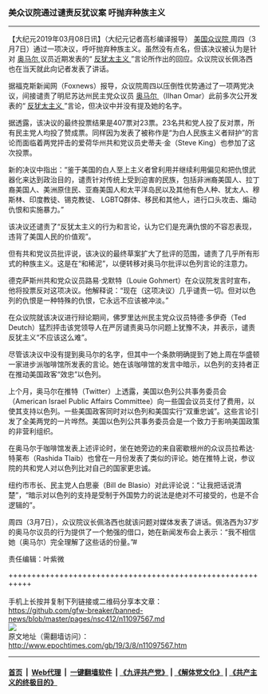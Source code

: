 ### 美众议院通过谴责反犹议案 吁抛弃种族主义
------------------------

<p>
 【大纪元2019年03月08日讯】（大纪元记者高杉编译报导）
 <a href="http://www.epochtimes.com/gb/tag/%E7%BE%8E%E5%9B%BD%E4%BC%97%E8%AE%AE%E9%99%A2.html">
  美国众议院
 </a>
 周四（3月7日）通过一项决议，呼吁抛弃种族主义。虽然没有点名，但该决议被认为是针对
 <a href="http://www.epochtimes.com/gb/tag/%E5%A5%A5%E9%A9%AC%E5%B0%94.html">
  奥马尔
 </a>
 议员近期发表的“
 <a href="http://www.epochtimes.com/gb/tag/%E5%8F%8D%E7%8A%B9%E5%A4%AA%E4%B8%BB%E4%B9%89.html">
  反犹太主义
 </a>
 ”言论所作出的回应。众议院议长佩洛西也在当天就此向记者发表了讲话。
</p>
<p>
 据福克斯新闻网（Foxnews）报导，众议院周四以压倒性优势通过了一项两党决议，间接谴责了明尼苏达州民主党众议员
 <a href="http://www.epochtimes.com/gb/tag/%E5%A5%A5%E9%A9%AC%E5%B0%94.html">
  奥马尔
 </a>
 （Ilhan Omar）此前多次公开发表的“
 <a href="http://www.epochtimes.com/gb/tag/%E5%8F%8D%E7%8A%B9%E5%A4%AA%E4%B8%BB%E4%B9%89.html">
  反犹太主义
 </a>
 ”言论，但决议中并没有提及她的名字。
</p>
<p>
 据透露，该决议的最终投票结果是407票对23票。23名共和党人投了反对票，所有民主党人均投了赞成票。同样因为发表了被称作是“为白人民族主义者辩护”的言论而面临着两党抨击的爱荷华州共和党议员史蒂夫‧金（Steve King）也参加了这次投票。
</p>
<p>
 新的决议中指出：“鉴于美国的白人至上主义者曾利用并继续利用偏见和把仇恨武器化来达到政治目的，谴责针对传统上受到迫害的民族，包括非洲裔美国人、拉丁裔美国人、美洲原住民、亚裔美国人和太平洋岛民以及其他有色人种、犹太人、穆斯林、印度教徒、锡克教徒、 LGBTQ群体、移民和其他人，进行口头攻击、煽动仇恨和实施暴力。”
</p>
<p>
 该决议还谴责了“反犹太主义的行为和言论，认为它们是充满仇恨的不容忍表现，违背了美国人民的价值观”。
</p>
<p>
 但有共和党议员批评说，该决议的最终草案扩大了批评的范围，谴责了几乎所有形式的种族主义。这是在“和稀泥”，以便转移对奥马尔批评以色列言论的注意力。
</p>
<p>
 德克萨斯州共和党众议员路易‧戈默特（Louie Gohmert）在众议院发言时宣布，他将投票反对这项决议。他解释说：“现在（这项决议）几乎谴责一切。但对以色列的仇恨是一种特殊的仇恨，它永远不应该被冲淡。”
</p>
<p>
 在众议院就该决议进行辩论期间，佛罗里达州民主党众议员特德‧多伊奇（Ted Deutch）猛烈抨击该党领导人在严厉谴责奥马尔问题上犹豫不决，并表示，谴责反犹主义“不应该这么难”。
</p>
<p>
 尽管该决议中没有提到奥马尔的名字，但其中一个条款明确提到了她上周在华盛顿一家进步派咖啡馆所发表的言论。她在该咖啡馆的发言中暗示，以色列的支持者正在推动美国政客“效忠”以色列。
</p>
<p>
 上个月，奥马尔在推特（Twitter）上透露，美国以色列公共事务委员会（American Israel Public Affairs Committee）向一些国会议员支付了费用，以使其支持以色列。一些美国政客同时对以色列和美国实行“双重忠诚”。这些言论引发了全美两党的一片哗然。美国以色列公共事务委员会是一个致力于影响美国政策的非营利组织。
</p>
<p>
 在奥马尔于咖啡馆发表上述评论时，坐在她旁边的来自密歇根州的众议员拉希达‧特莱布（Rashida Tlaib）也曾在一月份发表了类似的评论。她在推特上说，参议院的共和党人对以色列比对自己的国家更忠诚。
</p>
<p>
 纽约市市长、民主党人白思豪（Bill de Blasio）对此评论说：“让我把话说清楚”，“暗示对以色列的支持是受制于外国势力的说法是绝对不可接受的，也是不合逻辑的”。
</p>
<p>
 周四（3月7日），众议院议长佩洛西也就该问题对媒体发表了讲话。佩洛西为37岁的奥马尔议员的行为提供了一个勉强的借口，她在新闻发布会上表示：“我不相信她（奥马尔）完全理解了这些话的份量。”#
</p>
<p>
 责任编辑：叶紫微
</p>

+++++++++++++++++++++++++++++++++++++++++++++++++++++++++++<br/><br/>
手机上长按并复制下列链接或二维码分享本文章：<br/>
https://github.com/gfw-breaker/banned-news/blob/master/pages/nsc412/n11097567.md <br/>
<a href='https://github.com/gfw-breaker/banned-news/blob/master/pages/nsc412/n11097567.md'><img src='https://github.com/gfw-breaker/banned-news/blob/master/pages/nsc412/n11097567.md.png'/></a> <br/>
原文地址（需翻墙访问）：http://www.epochtimes.com/gb/19/3/8/n11097567.htm


------------------------
#### [首页](https://github.com/gfw-breaker/banned-news/blob/master/README.md) &nbsp;|&nbsp; [Web代理](https://github.com/labour-camp/helloworld) &nbsp;|&nbsp; [一键翻墙软件](https://github.com/gfw-breaker/nogfw/blob/master/README.md) &nbsp;| [《九评共产党》](https://github.com/gfw-breaker/9ping.md/blob/master/README.md#九评之一评共产党是什么) | [《解体党文化》](https://github.com/gfw-breaker/jtdwh.md/blob/master/README.md) | [《共产主义的终极目的》](https://github.com/gfw-breaker/gczydzjmd.md/blob/master/README.md)

